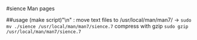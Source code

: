 #sience Man pages

##usage (make script)"\n" :
		move text files to /usr/local/man/man7/ -> ```sudo mv ./sience /usr/local/man/man7/sience.7```
		compress with gzip							```sudo gzip /usr/local/man/man7/sience.7```
